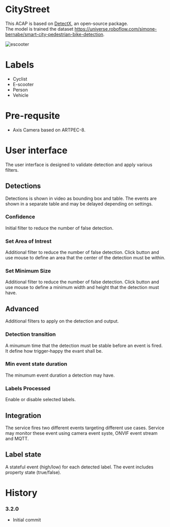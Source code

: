 # CityStreet

This ACAP is based on [DetectX](https://github.com/pandosme/DetectX), an open-source package.  
The model is trained the dataset https://universe.roboflow.com/simone-bernabe/smart-city-pedestrian-bike-detection.  

![escooter](https://raw.githubusercontent.com/pandosme/CityStreet/pictures/escooter.jpg)

# Labels
- Cyclist
- E-scooter
- Person
- Vehicle

# Pre-requsite
- Axis Camera based on ARTPEC-8.

# User interface
The user interface is designed to validate detection and apply various filters.

## Detections
Detections is shown in video as bounding box and table.  The events are shown in a separate table and may be delayed depending on settings.

### Confidence
Initial filter to reduce the number of false detection. 

### Set Area of Intrest
Additional filter to reduce the number of false detection. Click button and use mouse to define an area that the center of the detection must be within.

### Set Minimum Size
Additional filter to reduce the number of false detection. Click button and use mouse to define a minimum width and height that the detection must have.

## Advanced
Additional filters to apply on the detection and output.

### Detection transition
A minumum time that the detection must be stable before an event is fired.  It define how trigger-happy the evant shall be.

### Min event state duration
The minumum event duration a detection may have.  

### Labels Processed
Enable or disable selected labels.

## Integration
The service fires two different events targeting different use cases.  Service may monitor these event using camera event syste, ONVIF event stream and MQTT.
## Label state
A stateful event (high/low) for each detected label.  The event includes property state (true/false).  

# History

### 3.2.0
- Initial commit

